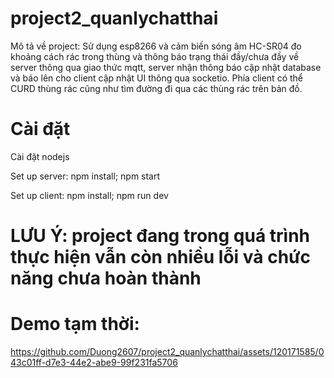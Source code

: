 # project2_quanlychatthai
Mô tả về project: Sử dụng esp8266 và cảm biến sóng âm HC-SR04 đo khoảng cách rác trong thùng và thông báo trạng thái đầy/chưa đầy về server thông qua giao thức mqtt,
server nhận thông báo cập nhật database và báo lên cho client cập nhật UI thông qua socketio. Phía client có thể CURD thùng rác cũng như tìm đường đi qua các thùng rác trên bản đồ.

# Cài đặt 
Cài đặt nodejs 

Set up server: 
 npm install; npm start

Set up client: 
 npm install; npm run dev

# LƯU Ý: project đang trong quá trình thực hiện vẫn còn nhiều lỗi và chức năng chưa hoàn thành

# Demo tạm thời:

https://github.com/Duong2607/project2_quanlychatthai/assets/120171585/043c01ff-d7e3-44e2-abe9-99f231fa5706
